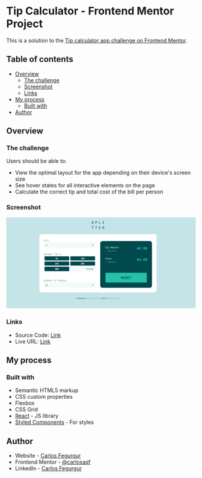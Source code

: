 # Tip Calculator - Frontend Mentor Project

This is a solution to the [Tip calculator app challenge on Frontend Mentor](https://www.frontendmentor.io/challenges/tip-calculator-app-ugJNGbJUX).

## Table of contents

- [Overview](#overview)
  - [The challenge](#the-challenge)
  - [Screenshot](#screenshot)
  - [Links](#links)
- [My process](#my-process)
  - [Built with](#built-with)
- [Author](#author)

## Overview

### The challenge

Users should be able to:

- View the optimal layout for the app depending on their device's screen size
- See hover states for all interactive elements on the page
- Calculate the correct tip and total cost of the bill per person

### Screenshot

![](src/images/screenshotDesktop.png)

### Links

- Source Code: [Link](https://github.com/carlosaqf/tip-calculator)
- Live URL: [Link](https://carlosaqf.github.io/tip-calculator/)

## My process

### Built with

- Semantic HTML5 markup
- CSS custom properties
- Flexbox
- CSS Grid
- [React](https://reactjs.org/) - JS library
- [Styled Components](https://styled-components.com/) - For styles

## Author

- Website - [Carlos Fegurgur](https://cfegurgur.netlify.app)
- Frontend Mentor - [@carlosaqf](https://www.frontendmentor.io/profile/carlosaqf)
- LinkedIn - [Carlos Fegurgur](https://www.linkedin.com/in/cfegurgur/)
